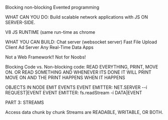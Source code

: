 Blocking non-blocking
Evented programming

WHAT CAN YOU DO:
Build scalable network applications with JS ON SERVER-SIDE.

V8 JS RUNTIME (same run-time as chrome



WHAT YOU CAN BUILD:
Chat server (websocket server)
Fast File Upload Client
Ad Server
Any Real-Time Data Apps

Not a Web Framework!! Not for Noobs!



Blocking Code vs. Non-blocking code:
READ EVERYTHING, PRINT, MOVE ON.
OR
READ SOMETHING AND WHENEVER ITS DONE IT WILL PRINT
MOVE ON AND THE PRINT HAPPENS WHEN IT HAPPENS


OBJECTS IN NODE EMIT EVENTS
	EVENT EMITTER: NET.SERVER --í REQUEST|EVENT
	EVENT EMITTER: fs.readStream -í DATA|EVENT

PART 3: STREAMS

Access data chunk by chunk
Streams are READABLE, WRITABLE, OR BOTH.  
